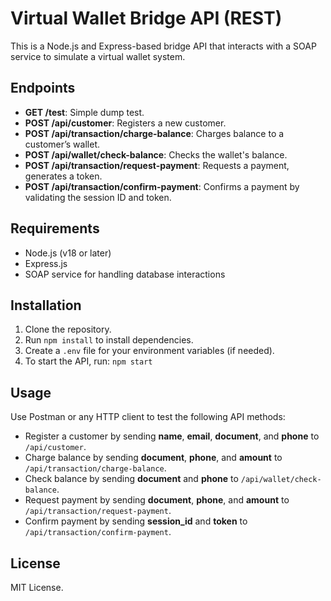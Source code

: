 # Virtual Wallet Bridge API (REST)

This is a Node.js and Express-based bridge API that interacts with a SOAP service to simulate a virtual wallet system.

## Endpoints

- **GET /test**: Simple dump test.
- **POST /api/customer**: Registers a new customer.
- **POST /api/transaction/charge-balance**: Charges balance to a customer’s wallet.
- **POST /api/wallet/check-balance**: Checks the wallet's balance.
- **POST /api/transaction/request-payment**: Requests a payment, generates a token.
- **POST /api/transaction/confirm-payment**: Confirms a payment by validating the session ID and token.

## Requirements

- Node.js (v18 or later)
- Express.js
- SOAP service for handling database interactions

## Installation

1. Clone the repository.
2. Run `npm install` to install dependencies.
3. Create a `.env` file for your environment variables (if needed).
4. To start the API, run: `npm start`

## Usage

Use Postman or any HTTP client to test the following API methods:

- Register a customer by sending **name**, **email**, **document**, and **phone** to `/api/customer`.
- Charge balance by sending **document**, **phone**, and **amount** to `/api/transaction/charge-balance`.
- Check balance by sending **document** and **phone** to `/api/wallet/check-balance`.
- Request payment by sending **document**, **phone**, and **amount** to `/api/transaction/request-payment`.
- Confirm payment by sending **session_id** and **token** to `/api/transaction/confirm-payment`.

## License

MIT License.
